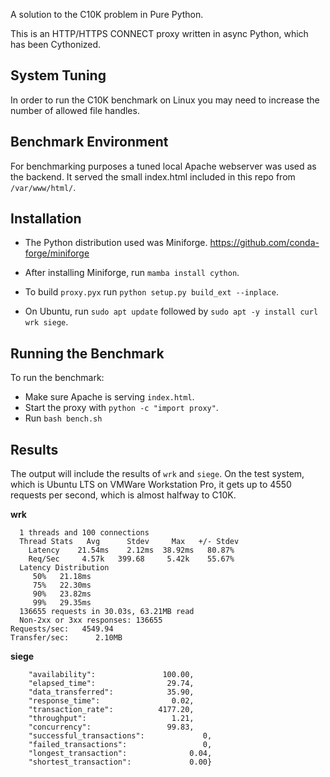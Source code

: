 A solution to the C10K problem in Pure Python.

This is an HTTP/HTTPS CONNECT proxy written in async Python, which has been Cythonized.

## System Tuning

In order to run the C10K benchmark on Linux you may need to increase the number of allowed file handles.

## Benchmark Environment

For benchmarking purposes a tuned local Apache webserver was used as the backend. It served the small index.html included in this repo from `/var/www/html/`.

## Installation

- The Python distribution used was Miniforge. https://github.com/conda-forge/miniforge

- After installing Miniforge, run `mamba install cython`.

- To build `proxy.pyx` run `python setup.py build_ext --inplace`.

- On Ubuntu, run `sudo apt update` followed by `sudo apt -y install curl wrk siege`.

## Running the Benchmark

To run the benchmark:

- Make sure Apache is serving `index.html`.
- Start the proxy with `python -c "import proxy"`.
- Run `bash bench.sh`

## Results

The output will include the results of `wrk` and `siege`. On the test system, which is Ubuntu LTS on VMWare Workstation Pro, it gets up to 4550 requests per second, which is almost halfway to C10K.

**wrk**

```Running 30s test @ http://127.0.0.1:8888/index.html
  1 threads and 100 connections
  Thread Stats   Avg      Stdev     Max   +/- Stdev
    Latency    21.54ms    2.12ms  38.92ms   80.87%
    Req/Sec     4.57k   399.68     5.42k    55.67%
  Latency Distribution
     50%   21.18ms
     75%   22.30ms
     90%   23.82ms
     99%   29.35ms
  136655 requests in 30.03s, 63.21MB read
  Non-2xx or 3xx responses: 136655
Requests/sec:   4549.94
Transfer/sec:      2.10MB
```

**siege**

```{	"transactions":			      124230,
	"availability":			      100.00,
	"elapsed_time":			       29.74,
	"data_transferred":		       35.90,
	"response_time":		        0.02,
	"transaction_rate":		     4177.20,
	"throughput":			        1.21,
	"concurrency":			       99.83,
	"successful_transactions":	           0,
	"failed_transactions":		           0,
	"longest_transaction":		        0.04,
	"shortest_transaction":		        0.00}
```

